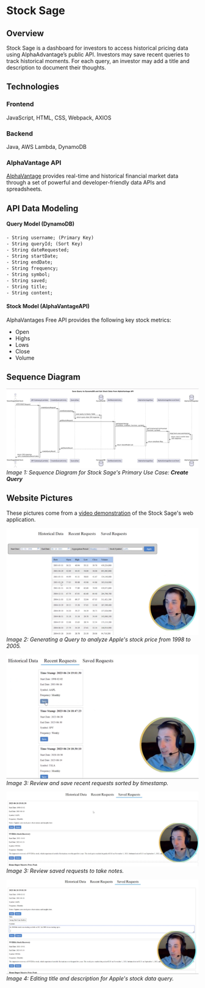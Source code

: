 # Stock Sage

## Overview

Stock Sage is a dashboard for investors to access historical pricing data using AlphaAdvantage’s public API. 
Investors may save recent queries to track historical moments. For each query, an investor may add a title and description to document their thoughts.

## Technologies

### Frontend

JavaScript, HTML, CSS, Webpack, AXIOS

### Backend

Java, AWS Lambda, DynamoDB

### AlphaVantage API
[AlphaVantage](https://www.alphavantage.co/#about) provides real-time and historical financial market data through a set of powerful and developer-friendly data APIs and spreadsheets.

## API Data Modeling

#### Query Model (DynamoDB)

    - String username; (Primary Key)
    - String queryId; (Sort Key)
    - String dateRequested;
    - String startDate;
    - String endDate;
    - String frequency;
    - String symbol;
    - String saved; 
    - String title;
    - String content;

#### Stock Model (AlphaVantageAPI)

AlphaVantages Free API provides the following key stock metrics:

- Open
- Highs
- Lows
- Close
- Volume

## Sequence Diagram

![CreateQuerySequenceDiagram](resources/readme-images/create-query-sequence-diagram.png)
_Image 1: Sequence Diagram for Stock Sage's Primary Use Case: **Create Query**_

## Website Pictures

These pictures come from a [video demonstration](https://www.youtube.com/watch?v=rZTtFd0rAr0) of the Stock Sage's web application.

![AnalyzingAppleStock](resources/readme-images/stock-sage-demo-picture-1.png)
_Image 2: Generating a Query to analyze Apple's stock price from 1998 to 2005._

![ReviewingRecentQueries](resources/readme-images/stock-sage-demo-picture-2.png)
_Image 3: Review and save recent requests sorted by timestamp._

![ReviewingSavedQueries](resources/readme-images/stock-sage-demo-picture-3.png)
_Image 3: Review saved requests to take notes._

![UpdateASavedQuery](resources/readme-images/stock-sage-demo-picture-4.png)
_Image 4: Editing title and description for Apple's stock data query._

